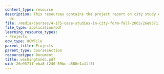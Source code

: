 ```yaml
---
content_type: resource
description: This resources contains the project report on city study of washington
  dc.
file: /media/courses/4-175-case-studies-in-city-form-fall-2005/26e95711eba8f24059bca580e1a41f3f_washingtondc.pdf
file_type: application/pdf
learning_resource_types:
- Projects
ocw_type: OCWFile
parent_title: Projects
parent_type: CourseSection
resourcetype: Document
title: washingtondc.pdf
uid: 26e95711-eba8-f240-59bc-a580e1a41f3f
---
```

